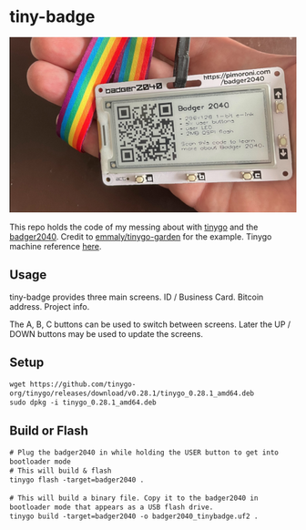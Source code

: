 # tiny-badge

![Photo of badger2040](./imgs/badger2040.png)

This repo holds the code of my messing about with [tinygo](https://tinygo.org/) and the [badger2040](https://learn.pimoroni.com/article/getting-started-with-badger-2040). Credit to [emmaly/tinygo-garden](https://github.com/emmaly/tinygo-garden/tree/main/badger2040/badge-with-shapes) for the example. Tinygo machine reference [here](https://tinygo.org/docs/reference/microcontrollers/badger2040/).


## Usage

tiny-badge provides three main screens. ID / Business Card. Bitcoin address. Project info.

The A, B, C buttons can be used to switch between screens. Later the UP / DOWN buttons may be used to update the screens.


## Setup

```shell
wget https://github.com/tinygo-org/tinygo/releases/download/v0.28.1/tinygo_0.28.1_amd64.deb
sudo dpkg -i tinygo_0.28.1_amd64.deb
```


## Build or Flash

```shell
# Plug the badger2040 in while holding the USER button to get into bootloader mode
# This will build & flash
tinygo flash -target=badger2040 .

# This will build a binary file. Copy it to the badger2040 in bootloader mode that appears as a USB flash drive.
tinygo build -target=badger2040 -o badger2040_tinybadge.uf2 .
```

